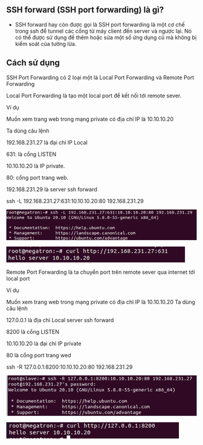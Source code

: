 ## SSH forward (SSH port forwarding) là gì?

-  SSH forward hay còn được gọi là SSH port forwarding là một cơ chế trong ssh để tunnel các cổng từ máy client đến server và ngược lại. Nó có thể được sử dụng để thêm hoặc sửa một số ứng dụng cũ mà không bị kiểm soát của tường lừa. 

## Cách sử dụng

SSH Port Forwarding có 2 loại một là Local Port Forwarding và Remote Port Forwarding

Local Port Forwarding là tạo một local port để kết nối tới remote sever.

Ví dụ 

Muốn xem trang web trong mạng private có địa chỉ IP là 10.10.10.20

Ta dùng câu lệnh

192.168.231.27 là đại chỉ IP Local

631: là cổng LISTEN

10.10.10.20 là IP private.

80: cổng port trang web.

192.168.231.29 là server ssh forward 

ssh -L 192.168.231.27:631:10.10.10.20:80 192.168.231.29

![sshfwiamge1](Image/sshfwimage1.png)

![sshfwimage2](Image/sshfwimage2.png)


Remote Port Forwarding là ta chuyển port trên remote sever qua internet tới local port


Ví dụ 

Muốn xem trang web trong mạng private có địa chỉ IP là 10.10.10.20
Ta dùng câu lệnh

127.0.0.1 là địa chỉ Local server ssh forward

8200 là cổng LISTEN

10.10.10.20 là đại chỉ IP private

80 là cổng port trang wed


ssh -R 127.0.0.1:8200:10.10.10.20:80 192.168.231.29

![sshfimage3](Image/sshfwimage3.png)

![sshfwimage4](Image/sshfwimage4.png)








